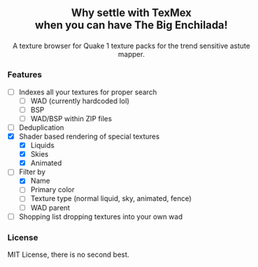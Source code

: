 <h2>
 <p align="center">
  Why settle with TexMex<br/>
  when you can have The Big Enchilada!
 </p>
</h2>
<p align="center">
 A texture browser for Quake 1 texture packs for the trend sensitive astute mapper.
</p>

### Features

* [ ] Indexes all your textures for proper search
  * [ ] WAD (currently hardcoded lol)
  * [ ] BSP
  * [ ] WAD/BSP within ZIP files
* [ ] Deduplication
* [x] Shader based rendering of special textures
  * [x] Liquids
  * [x] Skies
  * [x] Animated
* [ ] Filter by
  * [x] Name
  * [ ] Primary color
  * [ ] Texture type (normal liquid, sky, animated, fence)
  * [ ] WAD parent
* [ ] Shopping list dropping textures into your own wad

### License

MIT License, there is no second best.
